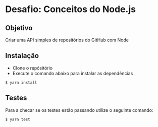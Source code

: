 # Desafio: Conceitos do Node.js

## Objetivo

Criar uma API simples de repositórios do GitHub com Node

## Instalação

- Clone o repósitório
- Execute o comando abaixo para instalar as dependências

`$ yarn install`

## Testes

Para a checar se os testes estão passando utilize o seguinte comando:

`$ yarn test`

